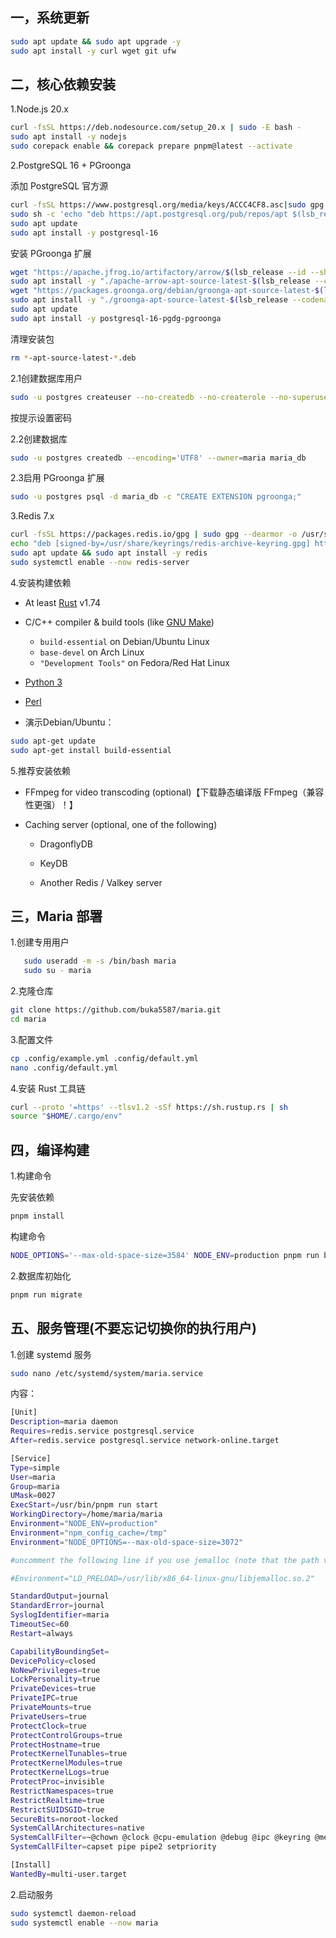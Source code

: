 ## 一，系统更新

```sh
sudo apt update && sudo apt upgrade -y
sudo apt install -y curl wget git ufw
```

## 二，核心依赖安装

1.Node.js 20.x

```sh
curl -fsSL https://deb.nodesource.com/setup_20.x | sudo -E bash -
sudo apt install -y nodejs
sudo corepack enable && corepack prepare pnpm@latest --activate
```

2.PostgreSQL 16 + PGroonga

添加 PostgreSQL 官方源

```sh
curl -fsSL https://www.postgresql.org/media/keys/ACCC4CF8.asc|sudo gpg --dearmor -o /etc/apt/trusted.gpg.d/postgresql.gpg
sudo sh -c 'echo "deb https://apt.postgresql.org/pub/repos/apt $(lsb_release -cs)-pgdg main" > /etc/apt/sources.list.d/pgdg.list'
sudo apt update
sudo apt install -y postgresql-16
```

安装 PGroonga 扩展

```sh
wget "https://apache.jfrog.io/artifactory/arrow/$(lsb_release --id --short | tr 'A-Z' 'a-z')/apache-arrow-apt-source-latest-$(lsb_release --codename --short).deb"
sudo apt install -y "./apache-arrow-apt-source-latest-$(lsb_release --codename --short).deb"
wget "https://packages.groonga.org/debian/groonga-apt-source-latest-$(lsb_release --codename --short).deb"
sudo apt install -y "./groonga-apt-source-latest-$(lsb_release --codename --short).deb"
sudo apt update
sudo apt install -y postgresql-16-pgdg-pgroonga
```

清理安装包

```sh
rm *-apt-source-latest-*.deb
```

2.1创建数据库用户

```sh
sudo -u postgres createuser --no-createdb --no-createrole --no-superuser --encrypted --pwprompt maria
```

按提示设置密码

2.2创建数据库

```sh
sudo -u postgres createdb --encoding='UTF8' --owner=maria maria_db
```

2.3启用 PGroonga 扩展

```sh
sudo -u postgres psql -d maria_db -c "CREATE EXTENSION pgroonga;"
```

3.Redis 7.x

```sh
curl -fsSL https://packages.redis.io/gpg | sudo gpg --dearmor -o /usr/share/keyrings/redis-archive-keyring.gpg
echo "deb [signed-by=/usr/share/keyrings/redis-archive-keyring.gpg] https://packages.redis.io/deb $(lsb_release -cs) main" | sudo tee /etc/apt/sources.list.d/redis.list
sudo apt update && sudo apt install -y redis
sudo systemctl enable --now redis-server
```

4.安装构建依赖

* At least [Rust](https://www.rust-lang.org/) v1.74
* C/C++ compiler & build tools (like [GNU Make](https://www.gnu.org/software/make/))
  
  * `build-essential` on Debian/Ubuntu Linux
  * `base-devel` on Arch Linux
  * `"Development Tools"` on Fedora/Red Hat Linux
* [Python 3](https://www.python.org/)
* [Perl](https://www.perl.org/)
* 演示Debian/Ubuntu：

```sh
sudo apt-get update
sudo apt-get install build-essential
```

5.推荐安装依赖

* FFmpeg for video transcoding (optional)【下载静态编译版 FFmpeg（兼容性更强）！】

* Caching server (optional, one of the following)

  *  DragonflyDB

  *  KeyDB

  *  Another Redis / Valkey server

## 三，Maria 部署

1.创建专用用户

```sh
   sudo useradd -m -s /bin/bash maria
   sudo su - maria
```

2.克隆仓库

```sh
git clone https://github.com/buka5587/maria.git
cd maria
```

3.配置文件

```sh
cp .config/example.yml .config/default.yml
nano .config/default.yml
```

4.安装 Rust 工具链

```sh
curl --proto '=https' --tlsv1.2 -sSf https://sh.rustup.rs | sh
source "$HOME/.cargo/env"
```

## 四，编译构建

1.构建命令

先安装依赖

```sh
pnpm install
```

构建命令

```sh
NODE_OPTIONS='--max-old-space-size=3584' NODE_ENV=production pnpm run build
```

2.数据库初始化

```sh
pnpm run migrate
```

## 五、服务管理(不要忘记切换你的执行用户)

1.创建 systemd 服务

```sh
sudo nano /etc/systemd/system/maria.service
```

内容：

```sh
[Unit]
Description=maria daemon
Requires=redis.service postgresql.service
After=redis.service postgresql.service network-online.target

[Service]
Type=simple
User=maria
Group=maria
UMask=0027
ExecStart=/usr/bin/pnpm run start
WorkingDirectory=/home/maria/maria
Environment="NODE_ENV=production"
Environment="npm_config_cache=/tmp"
Environment="NODE_OPTIONS=--max-old-space-size=3072"

#uncomment the following line if you use jemalloc (note that the path varies on different environments)

#Environment="LD_PRELOAD=/usr/lib/x86_64-linux-gnu/libjemalloc.so.2"

StandardOutput=journal
StandardError=journal
SyslogIdentifier=maria
TimeoutSec=60
Restart=always

CapabilityBoundingSet=
DevicePolicy=closed
NoNewPrivileges=true
LockPersonality=true
PrivateDevices=true
PrivateIPC=true
PrivateMounts=true
PrivateUsers=true
ProtectClock=true
ProtectControlGroups=true
ProtectHostname=true
ProtectKernelTunables=true
ProtectKernelModules=true
ProtectKernelLogs=true
ProtectProc=invisible
RestrictNamespaces=true
RestrictRealtime=true
RestrictSUIDSGID=true
SecureBits=noroot-locked
SystemCallArchitectures=native
SystemCallFilter=~@chown @clock @cpu-emulation @debug @ipc @keyring @memlock @module @mount @obsolete @privileged @raw-io @reboot @resources @setuid @swap
SystemCallFilter=capset pipe pipe2 setpriority

[Install]
WantedBy=multi-user.target
```

2.启动服务

```sh
sudo systemctl daemon-reload
sudo systemctl enable --now maria
```
